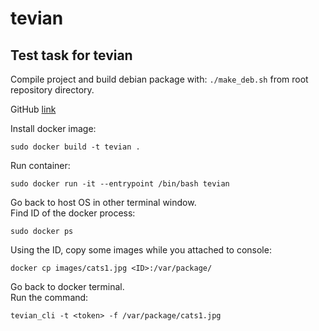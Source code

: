 # tevian

## Test task for tevian

Compile project and build debian package with: `./make_deb.sh` from root repository directory.  

GitHub [link][0]  

Install docker image:  

```
sudo docker build -t tevian .
```

Run container:

```
sudo docker run -it --entrypoint /bin/bash tevian
```

Go back to host OS in other terminal window.  
Find ID of the docker process:  


```
sudo docker ps
```

Using the ID, copy some images while you attached to console:  

```
docker cp images/cats1.jpg <ID>:/var/package/
```

Go back to docker terminal.  
Run the command:

```
tevian_cli -t <token> -f /var/package/cats1.jpg
```

  [0]: git@github.com:olgapshen/tevian.git
